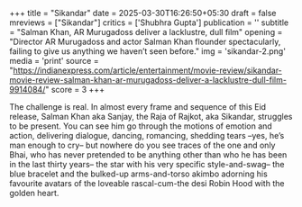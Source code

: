 +++
title = "Sikandar"
date = 2025-03-30T16:26:50+05:30
draft = false
mreviews = ["Sikandar"]
critics = ['Shubhra Gupta']
publication = ''
subtitle = "Salman Khan, AR Murugadoss deliver a lacklustre, dull film"
opening = "Director AR Murugadoss and actor Salman Khan flounder spectacularly, failing to give us anything we haven’t seen before."
img = 'sikandar-2.png'
media = 'print'
source = "https://indianexpress.com/article/entertainment/movie-review/sikandar-movie-review-salman-khan-ar-murugadoss-deliver-a-lacklustre-dull-film-9914084/"
score = 3
+++

The challenge is real. In almost every frame and sequence of this Eid release, Salman Khan aka Sanjay, the Raja of Rajkot, aka Sikandar, struggles to be present. You can see him go through the motions of emotion and action, delivering dialogue, dancing, romancing, shedding tears –yes, he’s man enough to cry– but nowhere do you see traces of the one and only Bhai, who has never pretended to be anything other than who he has been in the last thirty years– the star with his very specific style-and-swag– the blue bracelet and the bulked-up arms-and-torso akimbo adorning his favourite avatars of the loveable rascal-cum-the desi Robin Hood with the golden heart.
